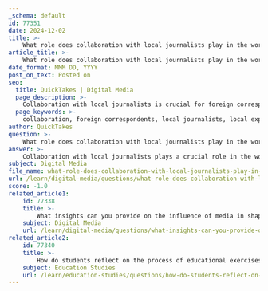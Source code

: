 ```yaml
---
_schema: default
id: 77351
date: 2024-12-02
title: >-
    What role does collaboration with local journalists play in the work of foreign correspondents?
article_title: >-
    What role does collaboration with local journalists play in the work of foreign correspondents?
date_format: MMM DD, YYYY
post_on_text: Posted on
seo:
  title: QuickTakes | Digital Media
  page_description: >-
    Collaboration with local journalists is crucial for foreign correspondents, offering local expertise, access to information, safety in complex environments, and enriching storytelling, while fostering trust within communities.
  page_keywords: >-
    collaboration, foreign correspondents, local journalists, local expertise, access to information, safety, fixers, storytelling, building trust, media landscape
author: QuickTakes
question: >-
    What role does collaboration with local journalists play in the work of foreign correspondents?
answer: >-
    Collaboration with local journalists plays a crucial role in the work of foreign correspondents for several reasons:\n\n1. **Local Expertise**: Local journalists possess in-depth knowledge of the cultural, political, and social landscapes of their regions. This expertise is invaluable for foreign correspondents who may not be familiar with the nuances of the local context. Local journalists can provide insights that help foreign correspondents frame their stories accurately and sensitively.\n\n2. **Access to Information**: Local journalists often have established networks and relationships with sources that can facilitate access to information. This is particularly important in regions where foreign correspondents may face challenges in gaining trust or navigating local dynamics. Collaborating with local journalists can help foreign correspondents obtain timely and reliable information.\n\n3. **Safety and Navigation**: In conflict-ridden or politically sensitive areas, local journalists can act as guides, helping foreign correspondents navigate potentially dangerous situations. They can provide advice on local customs, security risks, and the best practices for reporting in such environments.\n\n4. **Role of Fixers**: The term "fixer" refers to local journalists who assist foreign correspondents in their reporting efforts. Fixers often help with logistics, translation, and connecting with local sources. Their role is critical in ensuring that foreign correspondents can effectively cover stories that may be complex or sensitive.\n\n5. **Collaborative Storytelling**: The collaboration between foreign correspondents and local journalists can lead to richer, more nuanced storytelling. By combining perspectives, they can create narratives that reflect both local realities and international viewpoints, enhancing the overall quality of the reporting.\n\n6. **Building Trust**: Working with local journalists can help foreign correspondents build trust within the community they are reporting on. This trust is essential for gathering accurate information and for the ethical practice of journalism.\n\n7. **Adapting to Changing Media Landscapes**: As the media landscape evolves, foreign correspondents increasingly rely on local journalists to adapt to new challenges, such as declining revenues in local media and the need for collaborative approaches to journalism. This partnership can help produce high-quality accountability journalism at the local level.\n\nIn summary, collaboration with local journalists is essential for foreign correspondents to enhance their reporting, ensure safety, and produce stories that resonate with both local and international audiences. This partnership not only enriches the content but also fosters a more responsible and informed approach to international journalism.
subject: Digital Media
file_name: what-role-does-collaboration-with-local-journalists-play-in-the-work-of-foreign-correspondents.md
url: /learn/digital-media/questions/what-role-does-collaboration-with-local-journalists-play-in-the-work-of-foreign-correspondents
score: -1.0
related_article1:
    id: 77338
    title: >-
        What insights can you provide on the influence of media in shaping public opinion?
    subject: Digital Media
    url: /learn/digital-media/questions/what-insights-can-you-provide-on-the-influence-of-media-in-shaping-public-opinion
related_article2:
    id: 77340
    title: >-
        How do students reflect on the process of educational exercises in journalism?
    subject: Education Studies
    url: /learn/education-studies/questions/how-do-students-reflect-on-the-process-of-educational-exercises-in-journalism
---
```


&nbsp;